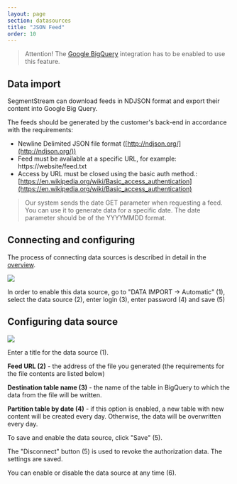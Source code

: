 ```yaml
---
layout: page
section: datasources
title: "JSON Feed"
order: 10
---
```


> Attention! The [Google BigQuery](/integrations/google-bigquery) integration has to be enabled to use this feature.

## Data import

SegmentStream can download feeds in NDJSON format and export their content into Google Big Query.

The feeds should be generated by the customer's back-end in accordance with the requirements:

- Newline Delimited JSON file format ([http://ndjson.org/](http://ndjson.org/))
- Feed must be available at a specific URL, for example: https://website/feed.txt
- Access by URL must be closed using the basic auth method.: [https://en.wikipedia.org/wiki/Basic_access_authentication](https://en.wikipedia.org/wiki/Basic_access_authentication)

> Our system sends the date GET parameter when requesting a feed. You can use it to generate data for a specific date.
The date parameter should be of the YYYYMMDD format.

## Connecting and configuring

The process of connecting data sources is described in detail in the [overview](https://docs.segmentstream.com/datasources/index).

![](/img/json_feed_1.png)

In order to enable this data source, go to "DATA IMPORT → Automatic" (1), select the data source (2), enter login (3), enter password (4) and save (5)

## Configuring data source

![](/img/json_feed_3.png)

Enter a title for the data source (1).

**Feed URL (2)** - the address of the file you generated (the requirements for the file contents are listed below)

**Destination table name (3)** - the name of the table in BigQuery to which the data from the file will be written.

**Partition table by date (4)** - if this option is enabled, a new table with new content will be created every day. Otherwise, the data will be overwritten every day.

To save and enable the data source, click "Save" (5).

The "Disconnect" button (5) is used to revoke the authorization data. The settings are saved.

You can enable or disable the data source at any time (6).
